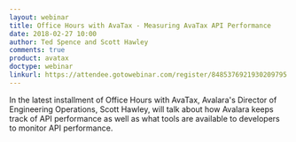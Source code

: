 ```yaml
---
layout: webinar
title: Office Hours with AvaTax - Measuring AvaTax API Performance
date: 2018-02-27 10:00
author: Ted Spence and Scott Hawley
comments: true
product: avatax
doctype: webinar
linkurl: https://attendee.gotowebinar.com/register/8485376921930209795
---
```


In the latest installment of Office Hours with AvaTax, Avalara's Director of Engineering Operations, Scott Hawley, will talk about how Avalara keeps track of API performance as well as what tools are available to developers to monitor API performance.

